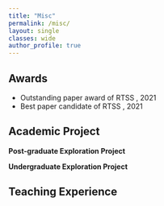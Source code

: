 ```yaml
---
title: "Misc"
permalink: /misc/
layout: single
classes: wide
author_profile: true
---
```


## Awards

* Outstanding paper award of RTSS , 2021
* Best paper candidate of RTSS , 2021

## Academic Project	

**Post-graduate Exploration Project**


**Undergraduate Exploration Project**


## Teaching Experience	


